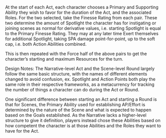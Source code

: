 At the start of each Act, each character chooses a Primary and Supporting Ability they wish to favor for the duration of the Act, and the associated Roles.
For the two selected, take the Finesse Rating from each pair. 
These two determine the amount of Spotlight the character has for instigating or joining scenes as normal for derivative values, i.e. starting Spotlight is equal to the Primary Finesse Rating. 
They may at any later time Exert themselves for additional Spotlight, taking SPA damage point-for-point, up to the soft cap, i.e. both Action Abilities combined.

This is then repeated with the Force half of the above pairs to get the character’s starting and maximum Resources for the turn.

Design Notes:
The Narrative-level Act and the Scene-level Round largely follow the same basic structure, with the names of different elements changed to avoid confusion, ex. Spotlight and Action Points both play the same role in their respective frameworks, as a metacurrency for tracking the number of things a character can do during the Act or Round.

One significant difference between starting an Act and starting a Round is that for Scenes, the Primary Ability used for establishing AP/Effort is determined by the nature of the Scene and what is expected to happen based on the Goals established. As the Narrative lacks a higher-level structure to give it definition, players instead chose these Abilities based on how competent the character is at those Abilities and the Roles they want to have for the Act.